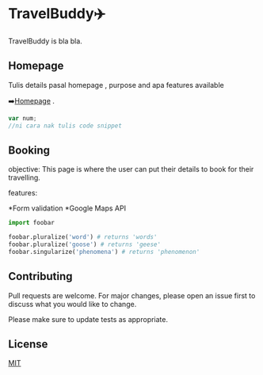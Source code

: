 # TravelBuddy:airplane:

TravelBuddy is bla bla.

## Homepage

Tulis details pasal homepage , purpose and apa features available 

:arrow_right:[Homepage](https://meran0.github.io/TravelBuddy/) .

```javascript
var num;
//ni cara nak tulis code snippet
```

## Booking

objective: This page is where the user can put their details to book for their travelling.

features:

*Form validation
*Google Maps API

```python
import foobar

foobar.pluralize('word') # returns 'words'
foobar.pluralize('goose') # returns 'geese'
foobar.singularize('phenomena') # returns 'phenomenon'
```

## Contributing
Pull requests are welcome. For major changes, please open an issue first to discuss what you would like to change.

Please make sure to update tests as appropriate.

## License
[MIT](https://choosealicense.com/licenses/mit/)
